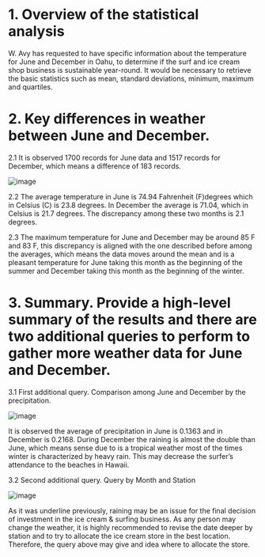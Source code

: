 # 1.	Overview of the statistical analysis

W. Avy has requested to have specific information about the temperature for June and December in Oahu, to determine if the surf and ice cream shop business is sustainable year-round. It would be necessary to retrieve the basic statistics such as mean, standard deviations, minimum, maximum and quartiles.

# 2.	Key differences in weather between June and December.

2.1 It is observed 1700 records for June data and 1517 records for December, which means a difference of 183 records. 

 
 ![image](https://user-images.githubusercontent.com/95872614/156700842-1eaec9bd-5556-4b62-8ec2-3e7031e4491b.png)


2.2 The average temperature in June is 74.94 Fahrenheit (F)degrees which in Celsius (C) is 23.8 degrees. In December the average is 71.04, which in Celsius is 21.7 degrees. The discrepancy among these two months is 2.1 degrees. 

2.3 The maximum temperature for June and December may be around 85 F and 83 F, this discrepancy is aligned with the one described before among the averages, which means the data moves around the mean and is a pleasant temperature for June taking this month as the beginning of the summer and December taking this month as the beginning of the winter. 

# 3. Summary. Provide a high-level summary of the results and there are two additional queries to perform to gather more weather data for June and December.

3.1 First additional query. Comparison among June and December by the precipitation.

 ![image](https://user-images.githubusercontent.com/95872614/156700899-f203e842-f1cb-4014-ab63-28245347886a.png)

It is observed the average of precipitation in June is 0.1363 and in December is 0.2168. During December the raining is almost the double than June, which means sense due to is a tropical weather most of the times winter is characterized by heavy rain. This may decrease the surfer’s attendance to the beaches in Hawaii. 

3.2 Second additional query. Query by Month and Station
 
![image](https://user-images.githubusercontent.com/95872614/156700932-961b2094-cc4b-4c21-a939-77900293a5e2.png)
 
As it was underline previously, raining may be an issue for the final decision of investment in the ice cream & surfing business. As any person may change the weather, it is highly recommended to revise the date deeper by station and to try to allocate the ice cream store in the best location. Therefore, the query above may give and idea where to allocate the store. 

